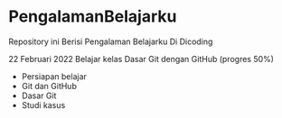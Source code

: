 # PengalamanBelajarku
Repository ini Berisi Pengalaman Belajarku Di Dicoding

22 Februari 2022
Belajar kelas Dasar Git dengan GitHub (progres 50%)
* Persiapan belajar
* Git dan GitHub
* Dasar Git
* Studi kasus
